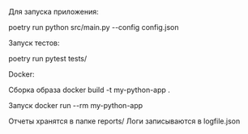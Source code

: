 Для запуска приложения: 

poetry run 
python src/main.py --config config.json

Запуск тестов: 

poetry run pytest tests/

Docker:

Сборка образа 
docker build -t my-python-app .

Запуск 
docker run 
--rm my-python-app

Отчеты хранятся в папке reports/
Логи записываются в logfile.json
